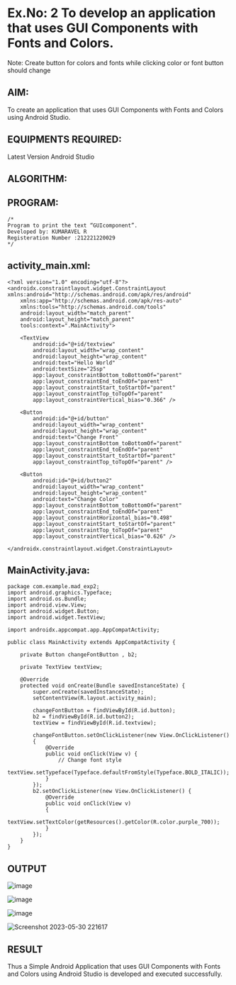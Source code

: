 # Ex.No: 2 To develop an application that uses GUI Components with Fonts and Colors. 
Note: Create button for colors and fonts while clicking color or font button should change 


## AIM:

To create an application that uses GUI Components with Fonts and Colors using Android Studio.

## EQUIPMENTS REQUIRED:

Latest Version Android Studio

## ALGORITHM:


## PROGRAM:
```
/*
Program to print the text “GUIcomponent”.
Developed by: KUMARAVEL R
Registeration Number :212221220029
*/
```
## activity_main.xml:
```
<?xml version="1.0" encoding="utf-8"?>
<androidx.constraintlayout.widget.ConstraintLayout 				xmlns:android="http://schemas.android.com/apk/res/android"
    xmlns:app="http://schemas.android.com/apk/res-auto"
    xmlns:tools="http://schemas.android.com/tools"
    android:layout_width="match_parent"
    android:layout_height="match_parent"
    tools:context=".MainActivity">

    <TextView
        android:id="@+id/textview"
        android:layout_width="wrap_content"
        android:layout_height="wrap_content"
        android:text="Hello World"
        android:textSize="25sp"
        app:layout_constraintBottom_toBottomOf="parent"
        app:layout_constraintEnd_toEndOf="parent"
        app:layout_constraintStart_toStartOf="parent"
        app:layout_constraintTop_toTopOf="parent"
        app:layout_constraintVertical_bias="0.366" />

    <Button
        android:id="@+id/button"
        android:layout_width="wrap_content"
        android:layout_height="wrap_content"
        android:text="Change Front"
        app:layout_constraintBottom_toBottomOf="parent"
        app:layout_constraintEnd_toEndOf="parent"
        app:layout_constraintStart_toStartOf="parent"
        app:layout_constraintTop_toTopOf="parent" />

    <Button
        android:id="@+id/button2"
        android:layout_width="wrap_content"
        android:layout_height="wrap_content"
        android:text="Change Color"
        app:layout_constraintBottom_toBottomOf="parent"
        app:layout_constraintEnd_toEndOf="parent"
        app:layout_constraintHorizontal_bias="0.498"
        app:layout_constraintStart_toStartOf="parent"
        app:layout_constraintTop_toTopOf="parent"
        app:layout_constraintVertical_bias="0.626" />

</androidx.constraintlayout.widget.ConstraintLayout>

```
## MainActivity.java:
```
package com.example.mad_exp2;
import android.graphics.Typeface;
import android.os.Bundle;
import android.view.View;
import android.widget.Button;
import android.widget.TextView;

import androidx.appcompat.app.AppCompatActivity;

public class MainActivity extends AppCompatActivity {

    private Button changeFontButton , b2;

    private TextView textView;

    @Override
    protected void onCreate(Bundle savedInstanceState) {
        super.onCreate(savedInstanceState);
        setContentView(R.layout.activity_main);

        changeFontButton = findViewById(R.id.button);
        b2 = findViewById(R.id.button2);
        textView = findViewById(R.id.textview);

        changeFontButton.setOnClickListener(new View.OnClickListener()
        {
            @Override
            public void onClick(View v) {
                // Change font style
                textView.setTypeface(Typeface.defaultFromStyle(Typeface.BOLD_ITALIC));
            }
        });
        b2.setOnClickListener(new View.OnClickListener() {
            @Override
            public void onClick(View v)
            {
                textView.setTextColor(getResources().getColor(R.color.purple_700));
            }
        });
    }
}

```
## OUTPUT

![image](https://github.com/Sudhar2303/Mobile-Application-Development/assets/133684710/7725363a-79ce-423c-b756-aa5ef35a556e)

![image](https://github.com/Sudhar2303/Mobile-Application-Development/assets/133684710/63d7a5b4-e726-452e-bc57-8df437f25dbe)

![image](https://github.com/Sudhar2303/Mobile-Application-Development/assets/133684710/c4cd9196-5b6f-4d27-9326-261f4e4a8c44)

![Screenshot 2023-05-30 221617](https://github.com/Sudhar2303/Mobile-Application-Development/assets/133684710/54f9ae01-90d5-4b77-993c-0915b0b9d79e)

## RESULT
Thus a Simple Android Application that uses GUI Components with Fonts and Colors using Android Studio is developed and executed successfully.



